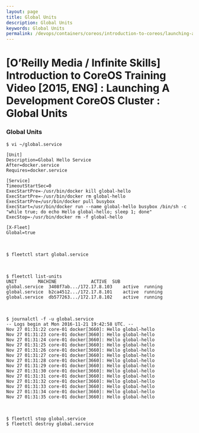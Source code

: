 ```yaml
---
layout: page
title: Global Units
description: Global Units
keywords: Global Units
permalink: /devops/containers/coreos/introduction-to-coreos/launching-a-development-coreos-cluster/Global_Units/
---
```


# [O’Reilly Media / Infinite Skills] Introduction to CoreOS Training Video [2015, ENG] : Launching A Development CoreOS Cluster : Global Units

### Global Units

    $ vi ~/global.service

    [Unit]
    Description=Global Hello Service
    After=docker.service
    Requires=docker.service

    [Service]
    TimeoutStartSec=0
    ExecStartPre=-/usr/bin/docker kill global-hello
    ExecStartPre=-/usr/bin/docker rm global-hello
    ExecStartPre=/usr/bin/docker pull busybox
    ExecStart=/usr/bin/docker run --name global-hello busybox /bin/sh -c "while true; do echo Hello global-hello; sleep 1; done"
    ExecStop=-/usr/bin/docker rm -f global-hello

    [X-Fleet]
    Global=true

<br/>

    $ fleetctl start global.service

<br/>

    $ fleetctl list-units
    UNIT		MACHINE				ACTIVE	SUB
    global.service	3408f7ab.../172.17.8.103	active	running
    global.service	b2ca4512.../172.17.8.101	active	running
    global.service	db577263.../172.17.8.102	active	running

<br/>

    $ journalctl -f -u global.service
    -- Logs begin at Mon 2016-11-21 19:42:58 UTC. --
    Nov 27 01:31:22 core-01 docker[3660]: Hello global-hello
    Nov 27 01:31:23 core-01 docker[3660]: Hello global-hello
    Nov 27 01:31:24 core-01 docker[3660]: Hello global-hello
    Nov 27 01:31:25 core-01 docker[3660]: Hello global-hello
    Nov 27 01:31:26 core-01 docker[3660]: Hello global-hello
    Nov 27 01:31:27 core-01 docker[3660]: Hello global-hello
    Nov 27 01:31:28 core-01 docker[3660]: Hello global-hello
    Nov 27 01:31:29 core-01 docker[3660]: Hello global-hello
    Nov 27 01:31:30 core-01 docker[3660]: Hello global-hello
    Nov 27 01:31:31 core-01 docker[3660]: Hello global-hello
    Nov 27 01:31:32 core-01 docker[3660]: Hello global-hello
    Nov 27 01:31:33 core-01 docker[3660]: Hello global-hello
    Nov 27 01:31:34 core-01 docker[3660]: Hello global-hello
    Nov 27 01:31:35 core-01 docker[3660]: Hello global-hello

<br/>

    $ fleetctl stop global.service
    $ fleetctl destroy global.service
